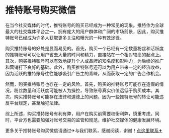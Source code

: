 # 推特账号购买微信

在当今社交媒体的时代，推特账号的购买已经成为一种常见的现象。推特作为全球最大的社交媒体平台之一，拥有庞大的用户群体和广阔的市场前景，因此，购买推特账号已经成为许多人获取更多关注和曝光的一种有效途径。

购买推特账号的好处是显而易见的。首先，购买一个已经有一定数量粉丝和活跃度的推特账号可以让用户省去大量的时间和精力，直接站在一个相对较高的起点上。其次，购买推特账号可以有效地提升个人或品牌的知名度和影响力，为后续的推广和营销打下良好的基础。此外，购买推特账号还可以为用户带来一定的经济收益，因为活跃的推特账号往往能够吸引广告主的青睐，从而获取一定的广告合作机会。

然而，购买推特账号也存在一定的风险。首先，购买的推特账号可能存在造假的情况，粉丝数量和活跃度可能被人为操控，导致账号真实价值远低于购买成本。其次，购买推特账号可能存在法律和道德上的问题，因为一些推特账号的转让可能违反平台规定，甚至触犯法律。

综上所述，购买推特账号有利有弊，用户在购买前需要权衡利弊，慎重考虑。同时，平台方也需要加强对账号交易的监管和规范，维护社交媒体的健康发展环境。

更多关于推特账号购买微信请通过✈与我们联系，感谢阅读，谢谢！[点这里联系✈](https://t.me/lm999bot)
